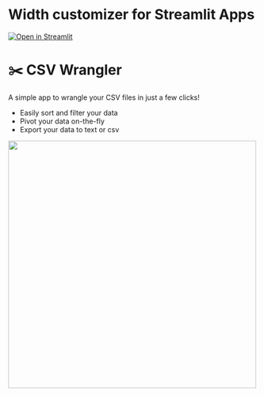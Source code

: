 # Width customizer for Streamlit Apps

[![Open in Streamlit](https://static.streamlit.io/badges/streamlit_badge_black_white.svg)](https://share.streamlit.io/streamlit/example-app-csv-wrangler/main/app.py)

# ✂️ CSV Wrangler

A simple app to wrangle your CSV files in just a few clicks!

-  Easily sort and filter your data
-  Pivot your data on-the-fly
-  Export your data to text or csv

<img src="https://user-images.githubusercontent.com/27242399/141204626-fe2b779a-2038-4905-b66e-23f00648f1c1.png" width="500"/>

